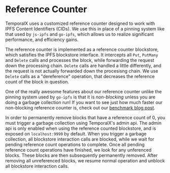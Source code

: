 # Reference Counter

TemporalX uses a customized reference counter designed to work with IPFS Content Identifiers (CIDs). We use this in place of a pinning system like that used by `js-ipfs` and `go-ipfs`, which allows us to realize significant performance, and efficiency gains.

The reference counter is implemented as a reference counter blockstore, which satisfies the IPFS blockstore interface. It intercepts all `Put`, `PutMany` and `Delete` calls and processes the block, while forwarding the request down the processing chain. `Delete` calls are handled a little differently, and the request is not actually forwarded down the procesisng chain. We use `Delete` calls as a "dereference" operation, that decreases the reference count of the block in question.

One of the really awesome features about our reference counter unlike the pinning system used by `go-ipfs` is that it is *non-blocking* unless you are doing a garbage collection run! If you want to see just how much faster our non-blocking reference counter is, check out our [benchmark blog post](https://medium.com/temporal-cloud/temporalx-vs-go-ipfs-official-node-benchmarks-8457037a77cf).

In order to permanently remove blocks that have a reference count of 0, you must trigger a garbage collection using TemporalX's admin api. The admin api is only enabled when using the reference counted blockstore, and is exposed on `localhost:9999` by default.  When you trigger a garbage collection, all blockstore interaction calls are blocked, while we wait for pending reference count operations to complete. Once all pending reference count operations have finished, we look for any unferenced blocks. These blocks are then subsequently permanently removed. After removing all unreferenced blocks, we resume normal operation and unblock all blockstore interaction calls.